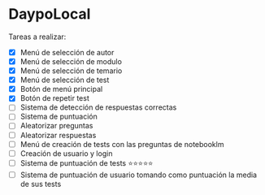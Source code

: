 # DaypoLocal

Tareas a realizar:
- [x] Menú de selección de autor
- [x] Menú de selección de modulo
- [x] Menú de selección de temario
- [x] Menú de selección de test
- [x] Botón de menú principal
- [x] Botón de repetir test
- [ ] Sistema de detección de respuestas correctas
- [ ] Sistema de puntuación
- [ ] Aleatorizar preguntas
- [ ] Aleatorizar respuestas
- [ ] Menú de creación de tests con las preguntas de notebooklm
- [ ] Creación de usuario y login
- [ ] Sistema de puntuación de tests ⭐⭐⭐⭐⭐
- [ ] Sistema de puntuación de usuario tomando como puntuación la media de sus tests
